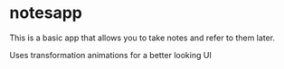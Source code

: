 # notesapp

This is a basic app that allows you to take notes and refer to them later.


Uses transformation animations for a better looking UI


